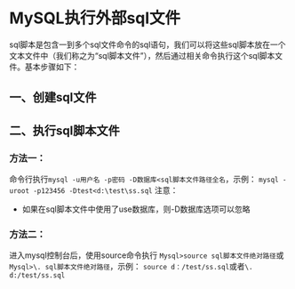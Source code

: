 # MySQL执行外部sql文件

sql脚本是包含一到多个sql文件命令的sql语句，我们可以将这些sql脚本放在一个文本文件中（我们称之为“sql脚本文件”），然后通过相关命令执行这个sql脚本文件。基本步骤如下：

## 一、创建sql文件




## 二、执行sql脚本文件
### 方法一：
命令行执行`mysql -u用户名 -p密码 -D数据库<sql脚本文件路径全名`，示例：
`mysql -uroot -p123456 -Dtest<d:\test\ss.sql`
注意：
- 如果在sql脚本文件中使用了use数据库，则-D数据库选项可以忽略


### 方法二：
进入mysql控制台后，使用source命令执行
`Mysql>source sql脚本文件绝对路径`或`Mysql>\. sql脚本文件绝对路径`，示例：
`source d：/test/ss.sql`或者`\. d:/test/ss.sql`